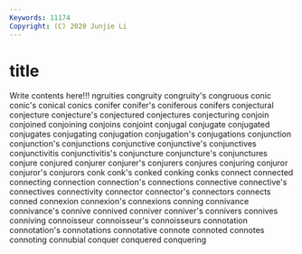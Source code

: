 ```yaml
---
Keywords: 11174
Copyright: (C) 2020 Junjie Li
---
```


# title

Write contents here!!!
ngruities 
congruity 
congruity's 
congruous 
conic
conic's 
conical 
conics 
conifer 
conifer's 
coniferous 
conifers 
conjectural 
conjecture 
conjecture's
conjectured 
conjectures 
conjecturing 
conjoin 
conjoined 
conjoining 
conjoins 
conjoint 
conjugal 
conjugate
conjugated 
conjugates 
conjugating 
conjugation 
conjugation's 
conjugations 
conjunction 
conjunction's 
conjunctions 
conjunctive
conjunctive's 
conjunctives 
conjunctivitis 
conjunctivitis's 
conjuncture 
conjuncture's 
conjunctures 
conjure 
conjured 
conjurer
conjurer's 
conjurers 
conjures 
conjuring 
conjuror 
conjuror's 
conjurors 
conk 
conk's 
conked
conking 
conks 
connect 
connected 
connecting 
connection 
connection's 
connections 
connective 
connective's
connectives 
connectivity 
connector 
connector's 
connectors 
connects 
conned 
connexion 
connexion's 
connexions
conning 
connivance 
connivance's 
connive 
connived 
conniver 
conniver's 
connivers 
connives 
conniving
connoisseur 
connoisseur's 
connoisseurs 
connotation 
connotation's 
connotations 
connotative 
connote 
connoted 
connotes
connoting 
connubial 
conquer 
conquered 
conquering 

